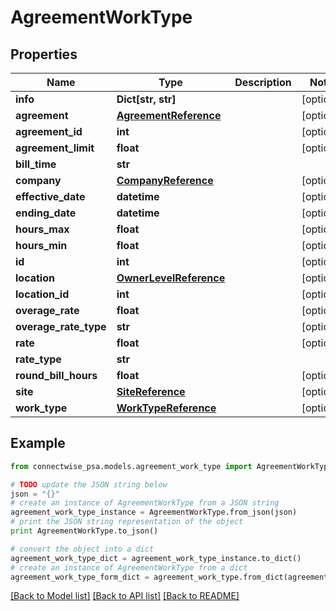 # AgreementWorkType


## Properties
Name | Type | Description | Notes
------------ | ------------- | ------------- | -------------
**info** | **Dict[str, str]** |  | [optional] 
**agreement** | [**AgreementReference**](AgreementReference.md) |  | [optional] 
**agreement_id** | **int** |  | [optional] 
**agreement_limit** | **float** |  | [optional] 
**bill_time** | **str** |  | 
**company** | [**CompanyReference**](CompanyReference.md) |  | [optional] 
**effective_date** | **datetime** |  | [optional] 
**ending_date** | **datetime** |  | [optional] 
**hours_max** | **float** |  | [optional] 
**hours_min** | **float** |  | [optional] 
**id** | **int** |  | [optional] 
**location** | [**OwnerLevelReference**](OwnerLevelReference.md) |  | [optional] 
**location_id** | **int** |  | [optional] 
**overage_rate** | **float** |  | [optional] 
**overage_rate_type** | **str** |  | [optional] 
**rate** | **float** |  | [optional] 
**rate_type** | **str** |  | 
**round_bill_hours** | **float** |  | [optional] 
**site** | [**SiteReference**](SiteReference.md) |  | [optional] 
**work_type** | [**WorkTypeReference**](WorkTypeReference.md) |  | [optional] 

## Example

```python
from connectwise_psa.models.agreement_work_type import AgreementWorkType

# TODO update the JSON string below
json = "{}"
# create an instance of AgreementWorkType from a JSON string
agreement_work_type_instance = AgreementWorkType.from_json(json)
# print the JSON string representation of the object
print AgreementWorkType.to_json()

# convert the object into a dict
agreement_work_type_dict = agreement_work_type_instance.to_dict()
# create an instance of AgreementWorkType from a dict
agreement_work_type_form_dict = agreement_work_type.from_dict(agreement_work_type_dict)
```
[[Back to Model list]](../README.md#documentation-for-models) [[Back to API list]](../README.md#documentation-for-api-endpoints) [[Back to README]](../README.md)


